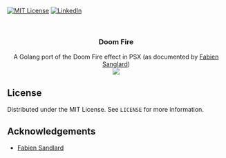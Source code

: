[![MIT License][license-shield]][license-url]
[![LinkedIn][linkedin-shield]][linkedin-url]

<!-- PROJECT LOGO -->
<br />
<p align="center">
  <h3 align="center">Doom Fire</h3>

  <p align="center">
    A Golang port of the Doom Fire effect in PSX (as documented by <a href="https://fabiensanglard.net/doom_fire_psx/">Fabien Sanglard</a>)
    <br />
    <img src="res/doomfire.gif" />
  </p>
</p>



<!-- LICENSE -->
## License

Distributed under the MIT License. See `LICENSE` for more information.

<!-- ACKNOWLEDGEMENTS -->
## Acknowledgements

* [Fabien Sandlard](https://fabiensanglard.net/doom_fire_psx/)

<!-- MARKDOWN LINKS & IMAGES -->
<!-- https://www.markdownguide.org/basic-syntax/#reference-style-links -->
[license-shield]: https://img.shields.io/github/license/michaelmcallister/repo.svg?style=flat-square
[license-url]: https://github.com/michaelmcallister/repo/blob/master/LICENSE.txt
[linkedin-shield]: https://img.shields.io/badge/-LinkedIn-black.svg?style=flat-square&logo=linkedin&colorB=555
[linkedin-url]: https://linkedin.com/in/mpmcallister
